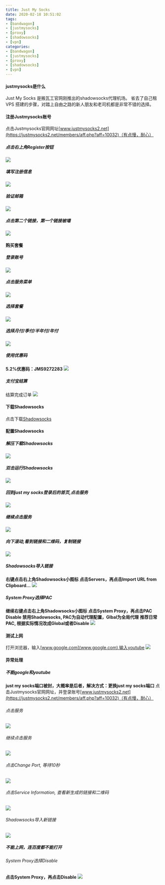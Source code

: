 ```yaml
---
title: Just My Socks
date: 2020-02-18 10:51:02
tags: 
- [bandwagon]
- [justmysocks]
- [proxy]
- [shadowsocks]
- [vpn]
categories: 
- [bandwagon]
- [justmysocks]
- [proxy]
- [shadowsocks]
- [vpn]
---
```

#### justmysocks是什么
Just My Socks 是搬瓦工官网刚推出的shadowsocks代理机场。
省去了自己租 VPS 搭建的步骤，对踏上自由之路的新人朋友和老司机都是非常不错的选择。
<!-- more -->

#### 注册Justmysocks账号
点击Justmysocks官网网址[www.justmysocks2.net](https://justmysocks2.net/members/aff.php?aff=10032)（有点慢，耐心）
##### 点击右上角Register按钮
![](/en/2020/02/justmysocks/register1.png)
##### 填写注册信息
![](/en/2020/02/justmysocks/register2.png)
##### 验证邮箱
![](/en/2020/02/justmysocks/register3.png)
##### 点击第二个链接，第一个链接被墙
![](/en/2020/02/justmysocks/register4.png)

#### 购买套餐
##### 登录账号
![](/en/2020/02/justmysocks/buy1.png)
##### 点击服务菜单
![](/en/2020/02/justmysocks/buy2.png)
##### 选择套餐
![](/en/2020/02/justmysocks/buy3.png)
##### 选择月付/季付/半年付/年付
![](/en/2020/02/justmysocks/buy4.png)
##### 使用优惠码
**5.2%优惠码：JMS9272283**
![](/en/2020/02/justmysocks/buy5.png)
##### 支付宝结算
结算完成订单
![](/en/2020/02/justmysocks/buy6.png)


#### 下载Shadowsocks
点击下载[Shadowsocks](https://github.com/shadowsocks/shadowsocks-windows/releases/download/4.1.9.2/Shadowsocks-4.1.9.2.zip)

#### 配置Shadowsocks
##### 解压下载Shadowsocks
![](/en/2020/02/justmysocks/configure1.png)
##### 双击运行Shadowsocks
![](/en/2020/02/justmysocks/configure2.png)
##### 回到just my socks登录后的首页,点击服务
![](/en/2020/02/justmysocks/configure3.png)
##### 继续点击服务
![](/en/2020/02/justmysocks/configure4.png)
##### 向下滚动,看到链接和二维码，复制链接
![](/en/2020/02/justmysocks/configure5.png)
##### Shadowsocks导入链接
**右键点击右上角Shadowsocks小图标**
**点击Servers，再点击Import URL from Clipboard...**
![](/en/2020/02/justmysocks/configure6.png)
##### System Proxy选择PAC
**继续右键点击右上角Shadowsocks小图标**
**点击System Proxy，再点击PAC**
**Disable 禁用Shadowsocks, PAC为自动代理配置，Glbal为全局代理**
**推荐日常PAC, 根据实际情况改成Global或者Disable**
![](/en/2020/02/justmysocks/configure7.png)

#### 测试上网
打开浏览器，输入[www.google.com](www.google.com),输入youtube
![](/en/2020/02/justmysocks/test1.png)

#### 异常处理
##### 不能google和youtube
**just my socks端口被封，大概率是后者，解决方式：更换just my socks端口**
点击Justmysocks官网网址，并登录账号[www.justmysocks2.net](https://justmysocks2.net/members/aff.php?aff=10032)（有点慢，耐心）
###### 点击服务
![](/en/2020/02/justmysocks/configure3.png)
###### 继续点击服务
![](/en/2020/02/justmysocks/configure4.png)
###### 点击Change Port, 等待10秒
![](/en/2020/02/justmysocks/problem1.png)
###### 点击Service Information, 查看新生成的链接和二维码
![](/en/2020/02/justmysocks/problem2.png)
###### Shadowsocks导入新链接
![](/en/2020/02/justmysocks/configure6.png)
##### 不能上网，连百度都不能打开
###### System Proxy选择Disable
**点击System Proxy，再点击Disable**
![](/en/2020/02/justmysocks/configure7.png)